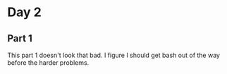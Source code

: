 # Day 2

## Part 1

This part 1 doesn't look that bad. I figure I should get bash out of the way before the harder problems.

